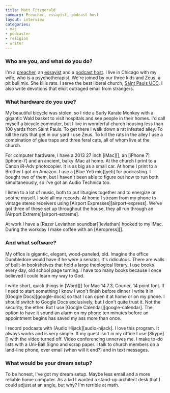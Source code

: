 ```yaml
---
title: Matt Fitzgerald
summary: Preacher, essayist, podcast host
layout: interview
categories:
- mac
- podcaster
- religion
- writer
---
```


### Who are you, and what do you do?

I'm a [preacher](https://www.youtube.com/watch?v=f4hVxT1is98 "A YouTube video of one of Matt's sermons."), an [essayist](https://www.poetryfoundation.org/poetrymagazine/browse?contentId=68713 "Matt's writing.") and a [podcast host](https://www.christiancentury.org/preachers-on-preaching "Matt's preacher podcast."). I live in Chicago with my wife, who is a psychotherapist. We're joined by our three kids and Zeus, a pit bull mix. She kills rats. I serve the best liberal church, [Saint Pauls UCC](http://spucc.org/ "A church in Chicago."). I also write devotions that elicit outraged email from strangers.

### What hardware do you use?

My beautiful bicycle was stolen, so I ride a Surly Karate Monkey with a gigantic Wald basket to visit hospitals and see people in their homes. I'd call myself a bicycle commuter, but I live in wonderful church housing less than 100 yards from Saint Pauls. To get there I walk down a rat infested alley. To kill the rats that get in our yard I use Zeus. To kill the rats in the alley I use a combination of glue traps and three feral cats, all of whom live at the church.

For computer hardware, I have a 2013 27 inch [iMac][], an [iPhone 7][iphone-7] and an ancient, balky iMac at home. At the church I print to a Canon iR-Adv photocopier. It is as big as a small car. At home I print to a Brother I got on Amazon. I use a [Blue Yeti mic][yeti] for podcasting. I bought two of them, but I haven't been able to figure out how to run both simultaneously, so I've got an Audio Technica too.

I listen to a lot of music, both to put liturgies together and to energize or soothe myself. I sold all my records. At home I stream from my phone to vintage stereo receivers using [Airport Expresses][airport-express]. We've got three of these set up throughout the house, they all run through an [Airport Extreme][airport-extreme].

At work I have a [Razer Leviathan soundbar][leviathan] hooked to my iMac. During the workday I make coffee with an [Aeropress][]. 

### And what software?

My office is gigantic, elegant, wood-paneled, old. Imagine the office Dumbledore would have if he were a senator. It's ridiculous. There are walls of built-in bookshelves that hold a large theological library. I use books every day, old school page turning. I have too many books because I once believed I could learn my way to God.

I write short, quick things in [Word][] for Mac 14.7.3, Courier, 14 point font. If I need to start something I know I won't finish before dinner I write it in [Google Docs][google-docs] so that I can open it at home or on my phone. I should switch to Google Docs exclusively, but I don't quite trust it. Not the security, the ether. But I use [Google Calendar][google-calendar]. The option to have it sound an alarm on my phone ten minutes before an appointment begins has saved my ass more than once.

I record podcasts with [Audio Hijack][audio-hijack]. I love this program. It always works and is very simple. If my guest isn't in my office I use [Skype][] with the video turned off. Video conferencing unnerves me. I make to-do lists with a Uni-Ball Signo and scrap paper. I talk to church members on a land-line phone, over email (when will it end?) and in text messages. 

### What would be your dream setup?

To be honest, I've got my dream setup. Maybe less email and a more reliable home computer. As a kid I wanted a stand-up architect desk that I could adjust at an angle, but why? I'm terrible at math.